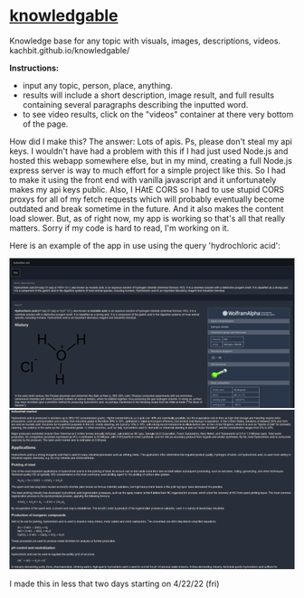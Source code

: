 # [knowledgable](kachbit.github.io/knowledgable/)
Knowledge base for any topic with visuals, images, descriptions, videos.
kachbit.github.io/knowledgable/

**Instructions:** <br>
* input any topic, person, place, anything.
* results will include a short description, image result, and full results containing several paragraphs describing the inputted word. 
* to see video results, click on the "videos" container at there very bottom of the page.

How did I make this? The answer: Lots of apis. Ps, please don't steal my api keys. I wouldn't have had a problem with this if I had just used Node.js and hosted this webapp somewhere else, but in my mind, creating a full Node.js express server is way to much effort for a simple project like this. So I had to make it using the front end with vanilla javascript and it unfortunately makes my api keys public. Also, I HAtE CORS so I had to use stupid CORS proxys for all of my fetch requests which will probably eventually become outdated and break sometime in the future. And it also makes the content load slower. But, as of right now, my app is working so that's all that really matters. Sorry if my code is hard to read, I'm working on it.

Here is an example of the app in use using the query 'hydrochloric acid':

![alt text](./images/img2.png "Title")
![alt text](./images/img3.png "Title")


I made this in less that two days starting on 4/22/22 (fri)
